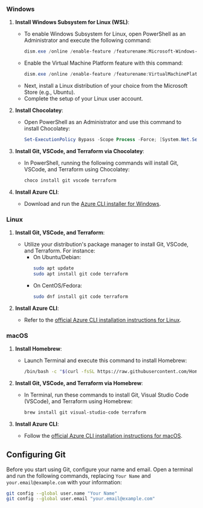 ### Windows
1. **Install Windows Subsystem for Linux (WSL)**:  
   - To enable Windows Subsystem for Linux, open PowerShell as an Administrator and execute the following command:
     ```powershell
     dism.exe /online /enable-feature /featurename:Microsoft-Windows-Subsystem-Linux /all /norestart
     ```
   - Enable the Virtual Machine Platform feature with this command:
     ```powershell
     dism.exe /online /enable-feature /featurename:VirtualMachinePlatform /all /norestart
     ```
   - Next, install a Linux distribution of your choice from the Microsoft Store (e.g., Ubuntu).
   - Complete the setup of your Linux user account.

2. **Install Chocolatey**:
   - Open PowerShell as an Administrator and use this command to install Chocolatey:
     ```powershell
     Set-ExecutionPolicy Bypass -Scope Process -Force; [System.Net.ServicePointManager]::SecurityProtocol = [System.Net.ServicePointManager]::SecurityProtocol -bor 3072; iex ((New-Object System.Net.WebClient).DownloadString('https://chocolatey.org/install.ps1'))
     ```

3. **Install Git, VSCode, and Terraform via Chocolatey**:
   - In PowerShell, running the following commands will install Git, VSCode, and Terraform using Chocolatey:
     ```powershell
     choco install git vscode terraform
     ```

4. **Install Azure CLI**:
   - Download and run the [Azure CLI installer for Windows](https://aka.ms/installazurecliwindows).

### Linux
1. **Install Git, VSCode, and Terraform**:
   - Utilize your distribution's package manager to install Git, VSCode, and Terraform. For instance:
     - On Ubuntu/Debian:
       ```bash
       sudo apt update
       sudo apt install git code terraform
       ```
     - On CentOS/Fedora:
       ```bash
       sudo dnf install git code terraform
       ```

2. **Install Azure CLI**:
   - Refer to the [official Azure CLI installation instructions for Linux](https://docs.microsoft.com/en-us/cli/azure/install-azure-cli-linux).

### macOS
1. **Install Homebrew**:
   - Launch Terminal and execute this command to install Homebrew:
     ```bash
     /bin/bash -c "$(curl -fsSL https://raw.githubusercontent.com/Homebrew/install/HEAD/install.sh)"
     ```

2. **Install Git, VSCode, and Terraform via Homebrew**:
   - In Terminal, run these commands to install Git, Visual Studio Code (VSCode), and Terraform using Homebrew:
     ```bash
     brew install git visual-studio-code terraform
     ```

3. **Install Azure CLI**:
   - Follow the [official Azure CLI installation instructions for macOS](https://docs.microsoft.com/en-us/cli/azure/install-azure-cli-macos).

## Configuring Git
Before you start using Git, configure your name and email. Open a terminal and run the following commands, replacing `Your Name` and `your.email@example.com` with your information:
```bash
git config --global user.name "Your Name"
git config --global user.email "your.email@example.com"
